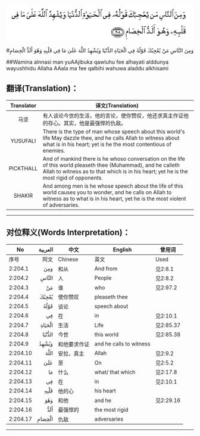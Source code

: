![002:204](images/002_204.gif)

#وَمِنَ النَّاسِ مَنْ يُعْجِبُكَ قَوْلُهُ فِي الْحَيَاةِ الدُّنْيَا وَيُشْهِدُ اللَّهَ عَلَىٰ مَا فِي قَلْبِهِ وَهُوَ أَلَدُّ الْخِصَامِ 

##Wamina alnnasi man yuAAjibuka qawluhu fee alhayati alddunya wayushhidu Allaha AAala ma fee qalbihi wahuwa aladdu alkhisami 

## 翻译(Translation)：

| Translator | 译文(Translation)                                            |
| :--------: | ------------------------------------------------------------ |
|    马坚    | 有人谈论今世的生活，他的言论，使你赞叹，他还求真主作证他的存心。其实，他是最强悍的仇敌。 |
|  YUSUFALI  | There is the type of man whose speech about this world's life May dazzle thee, and he calls Allah to witness about what is in his heart; yet is he the most contentious of enemies. |
| PICKTHALL  | And of mankind there is he whoso conversation on the life of this world pleaseth thee (Muhammad), and he calleth Allah to witness as to that which is in his heart; yet he is the most rigid of opponents. |
|   SHAKIR   | And among men is he whose speech about the life of this world causes you to wonder, and he calls on Allah to witness as to what is in his heart, yet he is the most violent of adversaries. |

---

## 对位释义(Words Interpretation)：

| No   | العربية | 中文    | English | 曾用词 |
| ---- | ------: | ------- | ------- | ------ |
| 序号 |    阿文 | Chinese | 英文    | Used   |
| 2:204.1  | وَمِنَ    | 和从         | And from                | 见2:8.1   |
| 2:204.2  | النَّاسِ  | 人           | People                  | 见2:8.2   |
| 2:204.3  | مَنْ     | 谁           | who                     | 见2:97.2  |
| 2:204.4  | يُعْجِبُكَ  | 使你赞叹     | pleaseth thee           |           |
| 2:204.5  | قَوْلُهُ   | 谈论         | speech about            |           |
| 2:204.6  | فِي     | 在           | in                      | 见2:10.1  |
| 2:204.7  | الْحَيَاةِ | 生活         | Life                    | 见2:85.37 |
| 2:204.8  | الدُّنْيَا | 今世         | this world              | 见2:85.38 |
| 2:204.9  | وَيُشْهِدُ  | 和他要求作证 | and he calls to witness |           |
| 2:204.10 | اللَّهَ   | 安拉，真主   | Allah                   | 见2:9.2 |
| 2:204.11 | عَلَىٰ    | 至           | On                      | 见2:5.2   |
| 2:204.12 | مَا     | 什么         | what/ that which        | 见2:17.8  |
| 2:204.13 | فِي     | 在           | in                      | 见2:10.1  |
| 2:204.14 | قَلْبِهِ   | 他的心       | his heart               |           |
| 2:204.15 | وَهُوَ    | 和他         | and he                  | 见2:29.16 |
| 2:204.16 | أَلَدُّ    | 最强悍的     | the most rigid          |           |
| 2:204.17 | الْخِصَامِ | 仇敌         | adversaries             |           |

---
